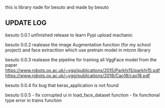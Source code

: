 this is library nade for besuto and made by besuto

UPDATE LOG
------------------------------------------------------------------------------
besuto 0.0.1 unfinished release to learn Pypi upload machanic

besuto 0.0.2 realease the image Augmentation function (for my school project) and face extracttion which use pretrain model in mtcnn library

besuto 0.0.3 realease the pipeline for training all VggFace model from the paper
https://www.robots.ox.ac.uk/~vgg/publications/2015/Parkhi15/parkhi15.pdf
https://www.robots.ox.ac.uk/~vgg/publications/2018/Cao18/cao18.pdf

besuto 0.0.4 fix bug that keras_application is not found

besuto 0.0.5    - fix corrupted ui in load_face_dataset function
                - fix functional type error in trains function
                
